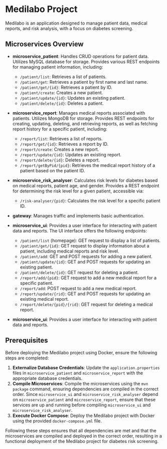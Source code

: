 # Medilabo Project

Medilabo is an application designed to manage patient data, medical reports, and risk analysis, with a focus on diabetes screening.

## Microservices Overview

- **microservice_patient**: Handles CRUD operations for patient data. Utilizes MySQL database for storage. Provides various REST endpoints for managing patient information, including:
    - `/patient/list`: Retrieves a list of patients.
    - `/patient/get`: Retrieves a patient by first name and last name.
    - `/patient/get/{id}`: Retrieves a patient by ID.
    - `/patient/create`: Creates a new patient.
    - `/patient/update/{id}`: Updates an existing patient.
    - `/patient/delete/{id}`: Deletes a patient.

- **microservice_report**: Manages medical reports associated with patients. Utilizes MongoDB for storage. Provides REST endpoints for creating, updating, deleting, and retrieving reports, as well as fetching report history for a specific patient, including:
    - `/report/list`: Retrieves a list of reports.
    - `/report/get/{id}`: Retrieves a report by ID.
    - `/report/create`: Creates a new report.
    - `/report/update/{id}`: Updates an existing report.
    - `/report/delete/{id}`: Deletes a report.
    - `/report/getByPid/{pid}`: Retrieves the medical report history of a patient based on the patient ID.

- **microservice_risk_analyser**: Calculates risk levels for diabetes based on medical reports, patient age, and gender. Provides a REST endpoint for determining the risk level for a given patient, accessible via:
    - `/risk-analyser/{pid}`: Calculates the risk level for a specific patient ID.

- **gateway**: Manages traffic and implements basic authentication.

- **microservice_ui**: Provides a user interface for interacting with patient data and reports. The UI interface offers the following endpoints:
    - `/patient/list` (homepage): GET request to display a list of patients.
    - `/patient/get/{id}`: GET request to display information about a patient, including medical reports and risk level.
    - `/patient/add`: GET and POST requests for adding a new patient.
    - `/patient/update/{id}`: GET and POST requests for updating an existing patient.
    - `/patient/delete/{id}`: GET request for deleting a patient.
    - `/report/add/{pid}`: GET request to add a new medical report for a specific patient.
    - `/report/add`: POST request to add a new medical report.
    - `/report/update/{rid}`: GET and POST requests for updating an existing medical report.
    - `/report/delete/{pid}/{rid}`: GET request for deleting a medical report.

- **microservice_ui**: Provides a user interface for interacting with patient data and reports.

## Prerequisites

Before deploying the Medilabo project using Docker, ensure the following steps are completed:

1. **Externalize Database Credentials**: Update the `application.properties` files in `microservice_patient` and `microservice_report` with the appropriate database credentials.
2. **Compile Microservices**: Compile the microservices using the `mvn package` command, ensuring dependencies are compiled in the correct order. Since `microservice_ui` and `microservice_risk_analyser` depend on `microservice_patient` and `microservice_report`, ensure that these services are up and running before compiling `microservice_ui` and `microservice_risk_analyser`.
3. **Execute Docker Compose**: Deploy the Medilabo project with Docker using the provided `docker-compose.yml` file.

Following these steps ensures that all dependencies are met and that the microservices are compiled and deployed in the correct order, resulting in a functional deployment of the Medilabo project for diabetes risk screening.